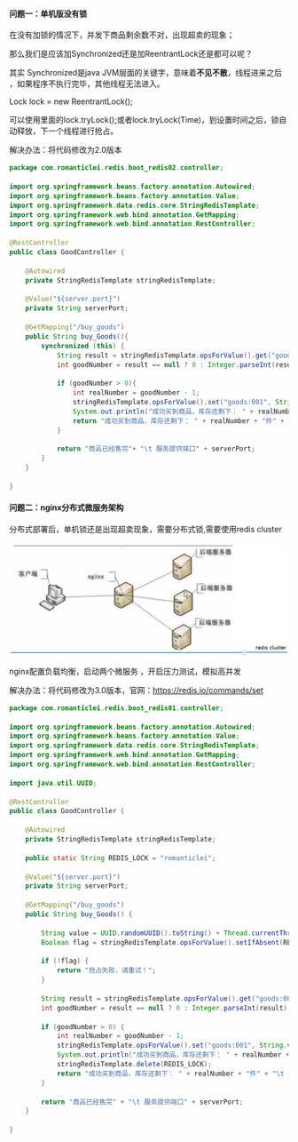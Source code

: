 #### 问题一：单机版没有锁

在没有加锁的情况下，并发下商品剩余数不对，出现超卖的现象；

那么我们是应该加Synchronized还是加ReentrantLock还是都可以呢？

其实 Synchronized是java JVM层面的关键字，意味着**不见不散**，线程进来之后 ，如果程序不执行完毕，其他线程无法进入。

Lock lock = new ReentrantLock();

可以使用里面的lock.tryLock();或者lock.tryLock(Time)，到设置时间之后，锁自动释放，下一个线程进行抢占。

解决办法：将代码修改为2.0版本

```java
package com.romanticlei.redis.boot_redis02.controller;

import org.springframework.beans.factory.annotation.Autowired;
import org.springframework.beans.factory.annotation.Value;
import org.springframework.data.redis.core.StringRedisTemplate;
import org.springframework.web.bind.annotation.GetMapping;
import org.springframework.web.bind.annotation.RestController;

@RestController
public class GoodController {

    @Autowired
    private StringRedisTemplate stringRedisTemplate;

    @Value("${server.port}")
    private String serverPort;

    @GetMapping("/buy_goods")
    public String buy_Goods(){
        synchronized (this) {
            String result = stringRedisTemplate.opsForValue().get("goods:001");
            int goodNumber = result == null ? 0 : Integer.parseInt(result);

            if (goodNumber > 0){
                int realNumber = goodNumber - 1;
                stringRedisTemplate.opsForValue().set("goods:001", String.valueOf(realNumber));
                System.out.println("成功买到商品，库存还剩下： " + realNumber + "件" + "\t 服务提供端口" + serverPort);
                return "成功买到商品，库存还剩下： " + realNumber + "件" + "\t 服务提供端口" + serverPort;
            }

            return "商品已经售完"+ "\t 服务提供端口" + serverPort;
        }
    }

}
```

#### 问题二：nginx分布式微服务架构

分布式部署后，单机锁还是出现超卖现象，需要分布式锁,需要使用redis cluster

![nginx集群示意图.jpg](images/nginx集群示意图.jpg)

nginx配置负载均衡，启动两个微服务 ，开启压力测试，模拟高并发



解决办法：将代码修改为3.0版本，官网：https://redis.io/commands/set

```java
package com.romanticlei.redis.boot_redis01.controller;

import org.springframework.beans.factory.annotation.Autowired;
import org.springframework.beans.factory.annotation.Value;
import org.springframework.data.redis.core.StringRedisTemplate;
import org.springframework.web.bind.annotation.GetMapping;
import org.springframework.web.bind.annotation.RestController;

import java.util.UUID;

@RestController
public class GoodController {

    @Autowired
    private StringRedisTemplate stringRedisTemplate;

    public static String REDIS_LOCK = "romanticlei";

    @Value("${server.port}")
    private String serverPort;

    @GetMapping("/buy_goods")
    public String buy_Goods() {

        String value = UUID.randomUUID().toString() + Thread.currentThread().getName();
        Boolean flag = stringRedisTemplate.opsForValue().setIfAbsent(REDIS_LOCK, value);// 该命令就是redis中的setnx

        if (!flag) {
            return "抢占失败，请重试！";
        }

        String result = stringRedisTemplate.opsForValue().get("goods:001");
        int goodNumber = result == null ? 0 : Integer.parseInt(result);

        if (goodNumber > 0) {
            int realNumber = goodNumber - 1;
            stringRedisTemplate.opsForValue().set("goods:001", String.valueOf(realNumber));
            System.out.println("成功买到商品，库存还剩下： " + realNumber + "件" + "\t 服务提供端口" + serverPort);
            stringRedisTemplate.delete(REDIS_LOCK);
            return "成功买到商品，库存还剩下： " + realNumber + "件" + "\t 服务提供端口" + serverPort;
        }

        return "商品已经售完" + "\t 服务提供端口" + serverPort;
    }

}
```





















